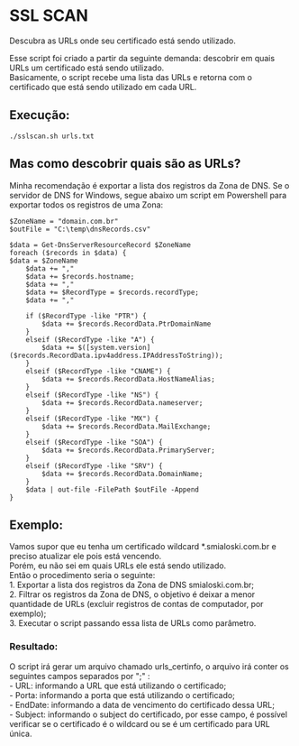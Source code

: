 # SSL SCAN
  Descubra as URLs onde seu certificado está sendo utilizado.

  Esse script foi criado a partir da seguinte demanda: descobrir em quais URLs um certificado está sendo utilizado.  
  Basicamente, o script recebe uma lista das URLs e retorna com o certificado que está sendo utilizado em cada URL.

## Execução:
    ./sslscan.sh urls.txt

## Mas como descobrir quais são as URLs?
  Minha recomendação é exportar a lista dos registros da Zona de DNS.
  Se o servidor de DNS for Windows, segue abaixo um script em Powershell para exportar todos os registros de uma Zona:

    $ZoneName = "domain.com.br"
    $outFile = "C:\temp\dnsRecords.csv"

    $data = Get-DnsServerResourceRecord $ZoneName
    foreach ($records in $data) {
	$data = $ZoneName
        $data += ","
        $data += $records.hostname;
        $data += ","
        $data += $RecordType = $records.recordType;
        $data += ","
        
        if ($RecordType -like "PTR") {
            $data += $records.RecordData.PtrDomainName
        }
        elseif ($RecordType -like "A") {
            $data += $([system.version]($records.RecordData.ipv4address.IPAddressToString));
        }
        elseif ($RecordType -like "CNAME") {
            $data += $records.RecordData.HostNameAlias;
        }
        elseif ($RecordType -like "NS") {
            $data += $records.RecordData.nameserver;
        }
        elseif ($RecordType -like "MX") {
            $data += $records.RecordData.MailExchange;
        }
        elseif ($RecordType -like "SOA") {
            $data += $records.RecordData.PrimaryServer;
        }
        elseif ($RecordType -like "SRV") {
            $data += $records.RecordData.DomainName;
        }
        $data | out-file -FilePath $outFile -Append
    }

## Exemplo:
  Vamos supor que eu tenha um certificado wildcard *.smialoski.com.br e preciso atualizar ele pois está vencendo.  
  Porém, eu não sei em quais URLs ele está sendo utilizado.  
  Então o procedimento seria o seguinte:  
      1. Exportar a lista dos registros da Zona de DNS smialoski.com.br;  
      2. Filtrar os registros da Zona de DNS, o objetivo é deixar a menor quantidade de URLs (excluir registros de contas de computador, por exemplo);  
      3. Executar o script passando essa lista de URLs como parâmetro.  

  ### Resultado:
  O script irá gerar um arquivo chamado urls_certinfo, o arquivo irá conter os seguintes campos separados por ";" :  
      - URL: informando a URL que está utilizando o certificado;  
      - Porta: informando a porta que está utilizando o certificado;  
      - EndDate: informando a data de vencimento do certificado dessa URL;  
      - Subject: informando o subject do certificado, por esse campo, é possível verificar se o certificado é o wildcard ou se é um certificado para URL única.  



